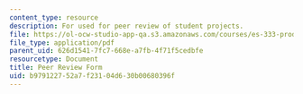 ```yaml
---
content_type: resource
description: For used for peer review of student projects.
file: https://ol-ocw-studio-app-qa.s3.amazonaws.com/courses/es-333-producing-educational-videos-spring-2015/b979122752a7f23104d630b00680396f_MITES_333S15_peer-review.pdf
file_type: application/pdf
parent_uid: 626d1541-7fc7-668e-a7fb-4f71f5cedbfe
resourcetype: Document
title: Peer Review Form
uid: b9791227-52a7-f231-04d6-30b00680396f
---
```

